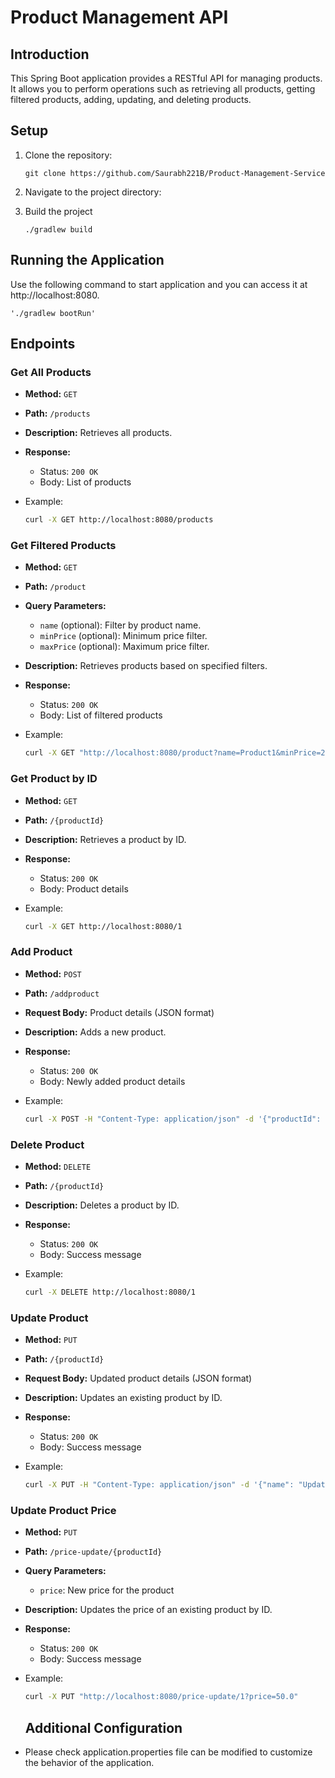 # **Product Management API**


## **Introduction**

This Spring Boot application provides a RESTful API for managing products. It allows you to perform operations such as retrieving all products, getting filtered products, adding, updating, and deleting products.

## **Setup**
1. Clone the repository:

   `git clone https://github.com/Saurabh221B/Product-Management-Service`


2. Navigate to the project directory:


3. Build the project

   `./gradlew build`

## **Running the Application**

Use the following command to start application and you can access it at http://localhost:8080.

    './gradlew bootRun'

## Endpoints

### Get All Products

- **Method:** `GET`
- **Path:** `/products`
- **Description:** Retrieves all products.
- **Response:**
    - Status: `200 OK`
    - Body: List of products
- Example:

  ```bash
  curl -X GET http://localhost:8080/products
  ```
### Get Filtered Products

- **Method:** `GET`
- **Path:** `/product`
- **Query Parameters:**
    - `name` (optional): Filter by product name.
    - `minPrice` (optional): Minimum price filter.
    - `maxPrice` (optional): Maximum price filter.
- **Description:** Retrieves products based on specified filters.
- **Response:**
    - Status: `200 OK`
    - Body: List of filtered products
- Example:

  ```bash
  curl -X GET "http://localhost:8080/product?name=Product1&minPrice=20.0&maxPrice=50.0"
  ```

### Get Product by ID

- **Method:** `GET`
- **Path:** `/{productId}`
- **Description:** Retrieves a product by ID.
- **Response:**
    - Status: `200 OK`
    - Body: Product details
- Example:

  ```bash
  curl -X GET http://localhost:8080/1
  ```

### Add Product

- **Method:** `POST`
- **Path:** `/addproduct`
- **Request Body:** Product details (JSON format)
- **Description:** Adds a new product.
- **Response:**
    - Status: `200 OK`
    - Body: Newly added product details
- Example:

  ```bash
  curl -X POST -H "Content-Type: application/json" -d '{"productId": 1, "name": "New Product", "price": 30.0}' http://localhost:8080/addproduct
  ```

### Delete Product

- **Method:** `DELETE`
- **Path:** `/{productId}`
- **Description:** Deletes a product by ID.
- **Response:**
    - Status: `200 OK`
    - Body: Success message
- Example:

  ```bash
  curl -X DELETE http://localhost:8080/1
  ```

### Update Product

- **Method:** `PUT`
- **Path:** `/{productId}`
- **Request Body:** Updated product details (JSON format)
- **Description:** Updates an existing product by ID.
- **Response:**
    - Status: `200 OK`
    - Body: Success message
- Example:

  ```bash
  curl -X PUT -H "Content-Type: application/json" -d '{"name": "Updated Product", "price": 40.0}' http://localhost:8080/1
  ```

### Update Product Price

- **Method:** `PUT`
- **Path:** `/price-update/{productId}`
- **Query Parameters:**
    - `price`: New price for the product
- **Description:** Updates the price of an existing product by ID.
- **Response:**
    - Status: `200 OK`
    - Body: Success message
- Example:

  ```bash
  curl -X PUT "http://localhost:8080/price-update/1?price=50.0"
  ```
  ## Additional Configuration
- Please check application.properties file can be modified to customize the behavior of the application.



